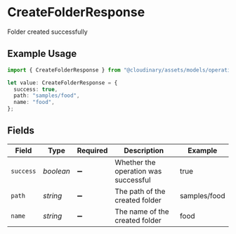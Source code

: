 # CreateFolderResponse

Folder created successfully

## Example Usage

```typescript
import { CreateFolderResponse } from "@cloudinary/assets/models/operations";

let value: CreateFolderResponse = {
  success: true,
  path: "samples/food",
  name: "food",
};
```

## Fields

| Field                                | Type                                 | Required                             | Description                          | Example                              |
| ------------------------------------ | ------------------------------------ | ------------------------------------ | ------------------------------------ | ------------------------------------ |
| `success`                            | *boolean*                            | :heavy_minus_sign:                   | Whether the operation was successful | true                                 |
| `path`                               | *string*                             | :heavy_minus_sign:                   | The path of the created folder       | samples/food                         |
| `name`                               | *string*                             | :heavy_minus_sign:                   | The name of the created folder       | food                                 |